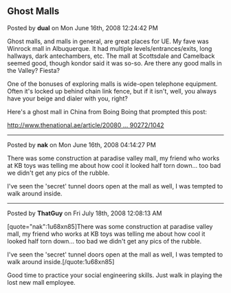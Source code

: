 ## Ghost Malls
Posted by **dual** on Mon June 16th, 2008 12:24:42 PM

Ghost malls, and malls in general, are great places for UE. My fave was Winrock mall in Albuquerque. It had multiple levels/entrances/exits, long hallways, dark antechambers, etc. The mall at Scottsdale and Camelback seemed good, though kondor said it was so-so. Are there any good malls in the Valley? Fiesta?

One of the bonuses of exploring malls is wide-open telephone equipment. Often it's locked up behind chain link fence, but if it isn't, well, you always have your beige and dialer with you, right?

Here's a ghost mall in China from Boing Boing that prompted this post:

<!-- m --><a class="postlink" href="http://www.thenational.ae/article/20080612/REVIEW/206990272/1042">http://www.thenational.ae/article/20080 ... 90272/1042</a><!-- m -->

--------------------------------------------------------------------------------

Posted by **nak** on Mon June 16th, 2008 04:14:27 PM

There was some construction at paradise valley mall, my friend who works at KB toys was telling me about how cool it looked half torn down... too bad we didn't get any pics of the rubble.

I've seen the 'secret' tunnel doors open at the mall as well, I was tempted to walk around inside.

--------------------------------------------------------------------------------

Posted by **ThatGuy** on Fri July 18th, 2008 12:08:13 AM

[quote=&quot;nak&quot;:1u68xn85]There was some construction at paradise valley mall, my friend who works at KB toys was telling me about how cool it looked half torn down... too bad we didn't get any pics of the rubble.

I've seen the 'secret' tunnel doors open at the mall as well, I was tempted to walk around inside.[/quote:1u68xn85]

Good time to practice your social engineering skills. Just walk in playing the lost new mall employee.
